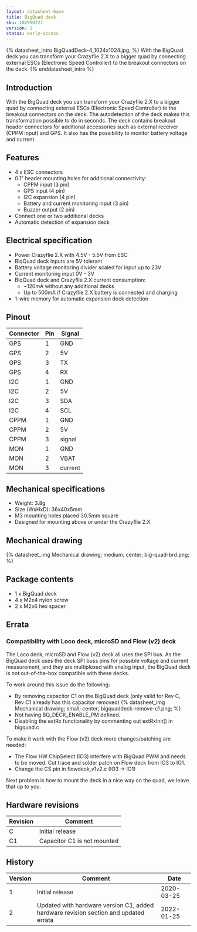 ```yaml
---
layout: datasheet-base
title: BigQuad deck
sku: 102990227
version: 2
status: early-access
---
```


{% datasheet_intro BigQuadDeck-4_1024x1024.jpg; %}
With the BigQuad deck you can transform your Crazyflie 2.X to a bigger quad by connecting external ESCs (Electronic Speed Controller) to the breakout connectors on the deck.
{% enddatasheet_intro %}

## Introduction

With the BigQuad deck you can transform your Crazyflie 2.X to a bigger quad by connecting external ESCs (Electronic Speed Controller) to the breakout connectors on the deck. The autodetection of the deck makes this transformation possible to do in seconds. The deck contains breakout header connectors for additional accessories such as external receiver (CPPM input) and GPS. It also has the possibility to monitor battery voltage and current.

## Features

* 4 x ESC connectors
* 0.1” header mounting holes for additional connectivity:
  * CPPM input (3 pin)
  * GPS input (4 pin)
  * I2C expansion  (4 pin)
  * Battery and current monitoring input (3 pin)
  * Buzzer output (2 pin)
* Connect one or two additional decks
* Automatic detection of expansion deck

## Electrical specification

* Power Crazyflie 2.X with 4.5V - 5.5V from ESC
* BiqQuad deck inputs are 5V tolerant
* Battery voltage monitoring divider scaled for input up to 23V
* Current monitoring input 0V - 3V
* BiqQuad deck and Crazyflie 2.X current consumption:
  * ~120mA without any additional decks
  * Up to 500mA if Crazyflie 2.X battery is connected and charging
* 1-wire memory for automatic expansion deck detection

## Pinout

| Connector | Pin | Signal |
| --------- | --- | ------ |
| GPS | 1 | GND |
| GPS | 2 | 5V |
| GPS | 3 | TX |
| GPS | 4 | RX |
| I2C | 1 | GND |
| I2C | 2 | 5V |
| I2C | 3 | SDA |
| I2C | 4 | SCL |
| CPPM | 1 | GND |
| CPPM | 2 | 5V |
| CPPM | 3 | signal |
| MON | 1 | GND |
| MON | 2 | VBAT |
| MON | 3 | current |

## Mechanical specifications

* Weight: 3.8g
* Size (WxHxD): 36x40x5mm
* M3 mounting holes placed 30.5mm square
* Designed for mounting above or under the Crazyflie 2.X

## Mechanical drawing

{% datasheet_img Mechanical drawing; medium; center; big-quad-brd.png; %}

## Package contents

* 1 x BigQuad deck
* 4 x M2x4 nylon screw
* 2 x M2x6 hex spacer

## Errata

### Compatibility with Loco deck, microSD and Flow (v2) deck

The Loco deck, microSD and Flow (v2) deck all uses the SPI bus. As the BigQuad deck uses the deck SPI buss pins for possible voltage and current measurement, and they are multiplexed with analog input, the BigQuad deck is not out-of-the-box compatible with these decks.

To work around this issue do the following:

* By removing capacitor C1 on the BigQuad deck (only valid for Rev C, Rev C1 already has this capacitor removed)
{% datasheet_img Mechanical drawing; small; center; bigquaddeck-remove-c1.png; %}
* Not having BQ\_DECK\_ENABLE\_PM defined.
* Disabling the extRx functionality by commenting out extRxInit() in bigquad.c

To make it work with the Flow (v2) deck more changes/patching are needed:

* The Flow HW ChipSelect (IO3) interfere with BigQuad PWM and needs to be moved. Cut trace and solder patch on Flow deck from IO3 to IO1.
* Change the CS pin in flowdeck\_v1v2.c (IO3 → IO1)

Next problem is how to mount the deck in a nice way on the quad, we leave that up to you.


## Hardware revisions

| Revision | Comment |
| ------- | ------- |
| C | Initial release |
| C1 | Capacitor C1 is not mounted |

## History

| Version | Comment | Date |
| ------- | ------- | ---- |
| 1 | Initial release | 2020-03-25 |
| 2 | Updated with hardware version C1, added hardware revision section and updated errata | 2022-01-25 |
